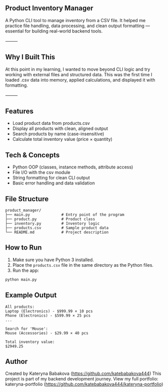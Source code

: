 ## Product Inventory Manager

A Python CLI tool to manage inventory from a CSV file.
It helped me practice file handling, data processing, and clean output formatting — essential for building real-world backend tools.

⸻

## Why I Built This

At this point in my learning, I wanted to move beyond CLI logic and try working with external files and structured data.
This was the first time I loaded .csv data into memory, applied calculations, and displayed it with formatting.

⸻

## Features
- Load product data from products.csv
- Display all products with clean, aligned output
- Search products by name (case-insensitive)
- Calculate total inventory value (price × quantity)

## Tech & Concepts
- Python OOP (classes, instance methods, attribute access)
- File I/O with the csv module
- String formatting for clean CLI output
- Basic error handling and data validation

## File Structure

```
product_manager/
├── main.py              # Entry point of the program
├── product.py           # Product class
├── inventory.py         # Inventory logic
├── products.csv         # Sample product data
└── README.md            # Project description
```

## How to Run

1. Make sure you have Python 3 installed.
2. Place the `products.csv` file in the same directory as the Python files.
3. Run the app:

```bash
python main.py
```

## Example Output


```
All products:
Laptop (Electronics) - $999.99 × 10 pcs
Phone (Electronics) - $599.99 × 25 pcs
...

Search for 'Mouse':
Mouse (Accessories) - $29.99 × 40 pcs

Total inventory value:
$2949.25
```

## Author

Created by Kateryna Babakova (https://github.com/katebabakova444)
This project is part of my backend development journey.
View my full portfolio: kateryna-portfolio (https://github.com/katebabakova444/kateryna-portfolio)